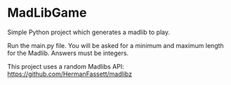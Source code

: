 # MadLibGame
Simple Python project which generates a madlib to play.

Run the main.py file. You will be asked for a minimum and maximum length for the Madlib. Answers must be integers.

This project uses a random Madlibs API: https://github.com/HermanFassett/madlibz
